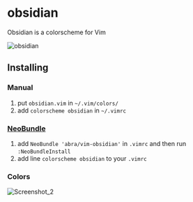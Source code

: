 obsidian
====

Obsidian is a colorscheme for Vim

![obsidian](https://dl.dropboxusercontent.com/s/meo7sdajtslz6a5/obsidian.png?dl=0&preview=obsidian.png)

## Installing

### Manual

1. put `obsidian.vim` in `~/.vim/colors/`
2. add `colorscheme obsidian` in `~/.vimrc`

### [NeoBundle](https://github.com/Shougo/neobundle.vim)

1. add `NeoBundle 'abra/vim-obsidian'` in `.vimrc` and then run `:NeoBundleInstall`
2. add line `colorscheme obsidian` to your `.vimrc`

### Colors
![Screenshot_2](https://github.com/Sidha2/vim-obsidian-colorscheme/assets/24494815/f699a119-9b87-4fca-990c-b1114f42af9b)
